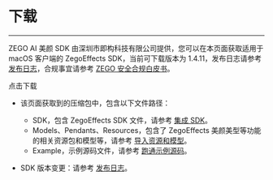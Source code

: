 # 下载

- - -

ZEGO AI 美颜 SDK 由深圳市即构科技有限公司提供，您可以在本页面获取适用于 macOS 客户端的 ZegoEffects SDK，当前可下载版本为 1.4.11，发布日志请参考 [发布日志](/ai-effects-macos-c/overview/release-notes)，合规事宜请参考 [ZEGO 安全合规白皮书](https://doc-zh.zego.im/policies-and-agreements/zego-security-and-compliance-white-paper)。

<Card title="ZegoEffects SDK v1.4.11" href="https://artifact-sdk.zego.im/AIEffect/ZegoEffects/sdk/mac/ZegoEffects-release-mac-shared-c.zip">
点击下载
</Card>


<Note title="说明">

- 该页面获取到的压缩包中，包含以下文件路径：

    - SDK，包含 ZegoEffects SDK 文件，请参考 [集成 SDK](/ai-effects-macos-c/quick-starts/import-the-sdk)。
    - Models、Pendants、Resources，包含了 ZegoEffects 美颜美型等功能的相关资源包和模型等，请参考 [导入资源和模型](/ai-effects-macos-c/quick-starts/import-resources-and-models)。
    - Example，示例源码文件，请参考 [跑通示例源码](/ai-effects-macos-c/quick-starts/run-sample-codes)。

- SDK 版本变更：请参考 [发布日志](/ai-effects-macos-c/overview/release-notes)。
</Note>


